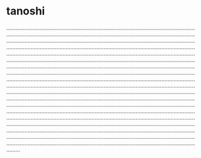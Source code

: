 # tanoshi

.............................................................................................................................................................................................................................................................................................................................................................................................................................................................................................................................................................................................................................................................................................................................................................................................................................................................................................................................................................................................................................................................................................................................................................................................................................................................................................................................................................................................................................................................................................................................................................................................................................................................................................................................................................................................................................................................................................................................................................................................................................................................................................................................................................................................................................................................................................................................................................................................................................................................